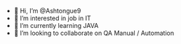 - 👋 Hi, I’m @Ashtongue9
- 👀 I’m interested in job in IT
- 🌱 I’m currently learning JAVA
- 💞️ I’m looking to collaborate on QA Manual / Automation
